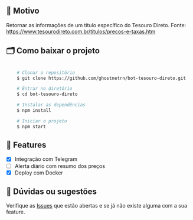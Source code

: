 ## 🚀 **Motivo**

Retornar as informações de um título específico do Tesouro Direto.
Fonte: https://www.tesourodireto.com.br/titulos/precos-e-taxas.htm

## 🗂 Como baixar o projeto

```bash

    # Clonar o repositório
    $ git clone https://github.com/ghostnetrn/bot-tesouro-direto.git

    # Entrar no diretório
    $ cd bot-tesouro-direto

    # Instalar as dependências
    $ npm install

    # Iniciar o projeto
    $ npm start
```

## 🌟 Features

- [x] Integração com Telegram
- [ ] Alerta diário com resumo dos preços
- [x] Deploy com Docker

## 💜 Dúvidas ou sugestões

Verifique as [Issues](https://github.com/ghostnetrn/bot-tesouro-direto/issues) que estão abertas e se já não existe alguma com a sua feature.
